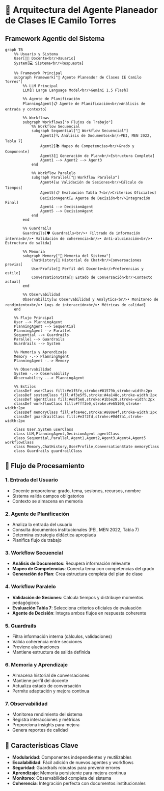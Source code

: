 # 🧠 Arquitectura del Agente Planeador de Clases IE Camilo Torres

## Framework Agentic del Sistema

```mermaid
graph TB
    %% Usuario y Sistema
    User[👨‍🏫 Docente<br/>Usuario]
    System[💻 Sistema<br/>Respuesta]
    
    %% Framework Principal
    subgraph Framework["🧠 Agente Planeador de Clases IE Camilo Torres"]
        %% LLM Principal
        LLM[🤖 Large Language Model<br/>Gemini 1.5 Flash]
        
        %% Agente de Planificación
        PlanningAgent[📋 Agente de Planificación<br/>Análisis de entrada y contexto]
        
        %% Workflows
        subgraph Workflows["⚙️ Flujos de Trabajo"]
            %% Workflow Secuencial
            subgraph Sequential["📝 Workflow Secuencial"]
                Agent1[🔍 Análisis de Documentos<br/>PEI, MEN 2022, Tabla 7]
                Agent2[📚 Mapeo de Competencias<br/>Grado y Componente]
                Agent3[🎯 Generación de Plan<br/>Estructura Completa]
                Agent1 --> Agent2 --> Agent3
            end
            
            %% Workflow Paralelo
            subgraph Parallel["🔄 Workflow Paralelo"]
                Agent4[📊 Validación de Sesiones<br/>Cálculo de Tiempos]
                Agent5[📋 Evaluación Tabla 7<br/>Criterios Oficiales]
                DecisionAgent[⚖️ Agente de Decisión<br/>Integración Final]
                Agent4 --> DecisionAgent
                Agent5 --> DecisionAgent
            end
        end
        
        %% Guardrails
        Guardrails[🛡️ Guardrails<br/>• Filtrado de información interna<br/>• Validación de coherencia<br/>• Anti-alucinación<br/>• Estructura de salida]
        
        %% Memoria
        subgraph Memory["💾 Memoria del Sistema"]
            ChatHistory[💬 Historial de Chat<br/>Conversaciones previas]
            UserProfile[👤 Perfil del Docente<br/>Preferencias y estilo]
            ConversationState[🔄 Estado de Conversación<br/>Contexto actual]
        end
        
        %% Observabilidad
        Observability[📊 Observabilidad y Analytics<br/>• Monitoreo de rendimiento<br/>• Logs de interacción<br/>• Métricas de calidad]
    end
    
    %% Flujo Principal
    User --> PlanningAgent
    PlanningAgent --> Sequential
    PlanningAgent --> Parallel
    Sequential --> Guardrails
    Parallel --> Guardrails
    Guardrails --> System
    
    %% Memoria y Aprendizaje
    Memory -.-> PlanningAgent
    PlanningAgent -.-> Memory
    
    %% Observabilidad
    System -.-> Observability
    Observability -.-> PlanningAgent
    
    %% Estilos
    classDef userClass fill:#e1f5fe,stroke:#01579b,stroke-width:2px
    classDef systemClass fill:#f3e5f5,stroke:#4a148c,stroke-width:2px
    classDef agentClass fill:#e8f5e8,stroke:#1b5e20,stroke-width:2px
    classDef workflowClass fill:#fff3e0,stroke:#e65100,stroke-width:2px
    classDef memoryClass fill:#fce4ec,stroke:#880e4f,stroke-width:2px
    classDef guardrailClass fill:#e3f2fd,stroke:#0d47a1,stroke-width:2px
    
    class User,System userClass
    class LLM,PlanningAgent,DecisionAgent agentClass
    class Sequential,Parallel,Agent1,Agent2,Agent3,Agent4,Agent5 workflowClass
    class Memory,ChatHistory,UserProfile,ConversationState memoryClass
    class Guardrails guardrailClass
```

## 🔄 Flujo de Procesamiento

### 1. **Entrada del Usuario**
- Docente proporciona: grado, tema, sesiones, recursos, nombre
- Sistema valida campos obligatorios
- Contexto se almacena en memoria

### 2. **Agente de Planificación**
- Analiza la entrada del usuario
- Consulta documentos institucionales (PEI, MEN 2022, Tabla 7)
- Determina estrategia didáctica apropiada
- Planifica flujo de trabajo

### 3. **Workflow Secuencial**
- **Análisis de Documentos**: Recupera información relevante
- **Mapeo de Competencias**: Conecta tema con competencias del grado
- **Generación de Plan**: Crea estructura completa del plan de clase

### 4. **Workflow Paralelo**
- **Validación de Sesiones**: Calcula tiempos y distribuye momentos pedagógicos
- **Evaluación Tabla 7**: Selecciona criterios oficiales de evaluación
- **Agente de Decisión**: Integra ambos flujos en respuesta coherente

### 5. **Guardrails**
- Filtra información interna (cálculos, validaciones)
- Valida coherencia entre secciones
- Previene alucinaciones
- Mantiene estructura de salida definida

### 6. **Memoria y Aprendizaje**
- Almacena historial de conversaciones
- Mantiene perfil del docente
- Actualiza estado de conversación
- Permite adaptación y mejora continua

### 7. **Observabilidad**
- Monitorea rendimiento del sistema
- Registra interacciones y métricas
- Proporciona insights para mejora
- Genera reportes de calidad

## 🎯 Características Clave

- **Modularidad**: Componentes independientes y reutilizables
- **Escalabilidad**: Fácil adición de nuevos agentes y workflows
- **Seguridad**: Guardrails robustos para prevenir errores
- **Aprendizaje**: Memoria persistente para mejora continua
- **Monitoreo**: Observabilidad completa del sistema
- **Coherencia**: Integración perfecta con documentos institucionales
